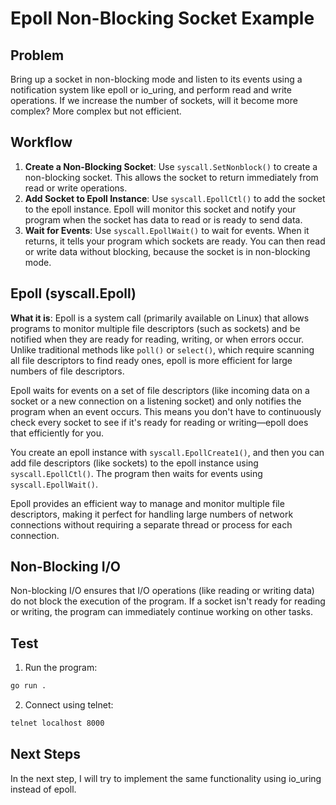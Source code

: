 # Epoll Non-Blocking Socket Example

## Problem
Bring up a socket in non-blocking mode and listen to its events using a notification system like epoll or io_uring, and perform read and write operations. If we increase the number of sockets, will it become more complex? More complex but not efficient.

## Workflow
1. **Create a Non-Blocking Socket**: Use `syscall.SetNonblock()` to create a non-blocking socket. This allows the socket to return immediately from read or write operations.
2. **Add Socket to Epoll Instance**: Use `syscall.EpollCtl()` to add the socket to the epoll instance. Epoll will monitor this socket and notify your program when the socket has data to read or is ready to send data.
3. **Wait for Events**: Use `syscall.EpollWait()` to wait for events. When it returns, it tells your program which sockets are ready. You can then read or write data without blocking, because the socket is in non-blocking mode.

## Epoll (syscall.Epoll)
**What it is**: Epoll is a system call (primarily available on Linux) that allows programs to monitor multiple file descriptors (such as sockets) and be notified when they are ready for reading, writing, or when errors occur. Unlike traditional methods like `poll()` or `select()`, which require scanning all file descriptors to find ready ones, epoll is more efficient for large numbers of file descriptors.

Epoll waits for events on a set of file descriptors (like incoming data on a socket or a new connection on a listening socket) and only notifies the program when an event occurs. This means you don't have to continuously check every socket to see if it's ready for reading or writing—epoll does that efficiently for you.

You create an epoll instance with `syscall.EpollCreate1()`, and then you can add file descriptors (like sockets) to the epoll instance using `syscall.EpollCtl()`. The program then waits for events using `syscall.EpollWait()`.

Epoll provides an efficient way to manage and monitor multiple file descriptors, making it perfect for handling large numbers of network connections without requiring a separate thread or process for each connection.

## Non-Blocking I/O
Non-blocking I/O ensures that I/O operations (like reading or writing data) do not block the execution of the program. If a socket isn't ready for reading or writing, the program can immediately continue working on other tasks.

## Test
1. Run the program:
  ```sh
  go run .
  ```
2. Connect using telnet:
  ```sh
  telnet localhost 8000
  ```

## Next Steps
In the next step, I will try to implement the same functionality using io_uring instead of epoll.